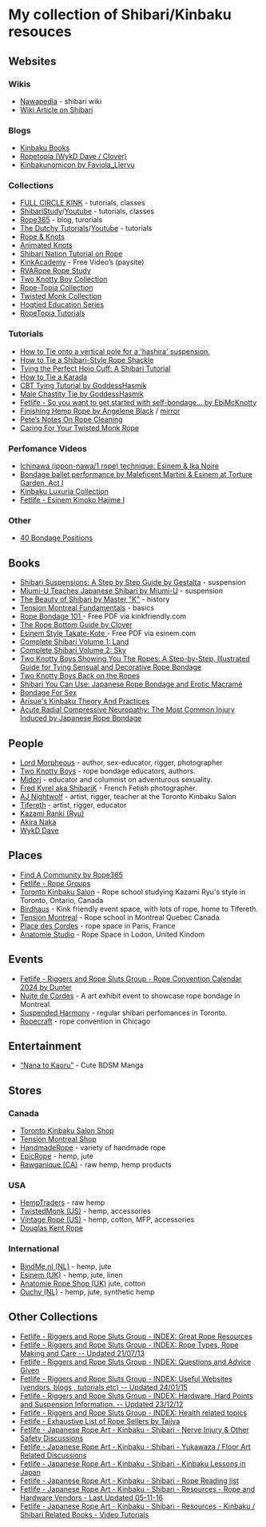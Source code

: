 # My collection of Shibari/Kinbaku resouces

## Websites

### Wikis

- [Nawapedia](https://nawapedia.net/index.php?title=Main_Page) - shibari wiki
- [Wiki Article on Shibari](http://en.wikipedia.org/wiki/Japanese_bondage)

### Blogs

- [Kinbaku Books](https://kokoro-kinbaku.com/)
- [Ropetopia (WykD Dave / Clover)](https://rope-topia.com/blog/)
- [Kinbakunomicon by Faviola_Llervu](http://www.wallflowercodex.com/kinbakunomicon/00a.html)

### Collections

- [FULL CIRCLE KINK](https://www.fullcirclekink.com/index.html) - tutorials, classes
- [ShibariStudy](https://shibaristudy.com/)/[Youtube](https://www.youtube.com/@ShibariStudy) - tutorials, classes
- [Rope365](https://rope365.com) - blog, turorials
- [The Dutchy Tutorials](https://www.theduchy.com/tutorials/)/[Youtube](https://www.youtube.com/@LazarusRedmayne) - tutorials
- [Rope &amp; Knots](http://www.ussartf.org/ropes_knots.htm)
- [Animated Knots](http://www.animatedknots.com/)
- [Shibari Nation Tutorial on Rope](http://shibari-nation.com/freecontent/main.php?page=ropeprep)
- [KinkAcademy](http://www.kinkacademy.com/home/free/) - Free Video’s (paysite)
- [RVARope Rope Study](https://rvarope.com/study/)
- [Two Knotty Boy Collection](http://www.knottyboys.com/code/downloads.php)
- [Rope-Topia Collection](http://rope-topia.com/index.php/portfolio/)
- [Twisted Monk Collection](http://twistedmonk.com/video.htm)
- [Hogtied Education Series](http://xshare.com/video/Learn-to-tie-bondage-knots-with-Hogtied-crew)
- [RopeTopia Tutorials](https://rope-topia.com/tutorials/)

### Tutorials

- [How to Tie onto a vertical pole for a 'hashira' suspension.](https://www.youtube.com/watch?v=TsBRKqVTYN8)
- [How to Tie a Shibari-Style Rope Shackle](http://www.youtube.com/watch?v=tMbg2Ucno98)
- [Tying the Perfect Hojo Cuff: A Shibari Tutorial](https://www.youtube.com/watch?v=JVHDXA0296A)
- [How to Tie a Karada](http://www.symtoys.com/ideas_bondkar1.html)
- [CBT Tying Tutorial by GoddessHasmik](https://www.pornhub.com/view_video.php?viewkey=ph60cfc979c4d3f)
- [Male Chastity Tie by GoddessHasmik](https://www.pornhub.com/view_video.php?viewkey=ph60d52caa08cd3)
- [Fetlife - So you want to get started with self-bondage… by EbiMcKnotty](https://fetlife.com/users/67957/posts/1685838)
- [Finishing Hemp Rope by Angelene Black](https://web.archive.org/web/20101206043719/http://japaneseropeart.com/RopeArt/FinishingHemp.html) / [mirror](../../assets/hempropefinishing_angelene.pdf)
- [Pete’s Notes On Rope Cleaning](https://www.ropeconnections.com/notes-on-cleaning-rope/)
- [Caring For Your Twisted Monk Rope](https://www.twistedmonk.com/pages/ropecare)

### Perfomance Videos

- [Ichinawa (ippon-nawa/1 rope) technique: Esinem & Ika Noire](https://vimeo.com/31769501)
- [Bondage ballet performance by Maleficent Martini & Esinem at Torture Garden, Act I](https://www.youtube.com/watch?v=TgbSW5S6TYE)
- [Kinbaku Luxuria Collection](http://kinbakuluxuria.com/dir/videos-2/)
- [Fetlife - Esinem Kinoko Hajime I](https://fetlife.com/users/32081/videos/12348)

### Other

- [40 Bondage Positions](https://asibdsm.com/40-bondage-positions)

## Books

- [Shibari Suspensions: A Step by Step Guide by Gestalta](https://a.co/d/cvreOT8) - suspension 
- [Miumi-U Teaches Japanese Shibari by Miumi-U](https://a.co/d/bt0acka) - suspension
- [The Beauty of Shibari by Master "K"](https://a.co/d/9a3yFzt) - history
- [Tension Montreal Fundamentals](https://tensionmtl.ca/products/fundamentals-e-book-pdf-en?variant=43687728087195) - basics
- [Rope Bondage 101 ](http://www.kinkfriendly.org/wp-content/uploads/2010/12/kinkfriendly_org_rope_101_compressed.pdf)- Free PDF via kinkfriendly.com
- [The Rope Bottom Guide by Clover ](https://theropebottomguide.com/the-rope-bottom-guide/)
- [Esinem Style Takate-Kote ](http://esinem.com/wp-content/uploads/2012/06/Esinem-style-takate.pdf)- Free PDF via esinem.com
- [Complete Shibari Volume 1: Land](https://douglaskentrope.com/collections/all-shibari-stuff/products/complete-shibari-volume-1-land)
- [Complete Shibari Volume 2: Sky](https://douglaskentrope.com/collections/all-shibari-stuff/products/complete-shibari-volume-2-sky)
- [Two Knotty Boys Showing You The Ropes: A Step-by-Step, Illustrated Guide for Tying Sensual and Decorative Rope Bondage](http://www.amazon.com/gp/product/193116049X/ref=as_li_ss_tl?ie=UTF8&amp;camp=1789&amp;creative=390957&amp;creativeASIN=193116049X&amp;linkCode=as2&amp;tag=b033b-20)
- [Two Knotty Boys Back on the Ropes](http://www.amazon.com/gp/product/1931160694/ref=as_li_ss_tl?ie=UTF8&amp;camp=1789&amp;creative=390957&amp;creativeASIN=1931160694&amp;linkCode=as2&amp;tag=b033b-20)
- [Shibari You Can Use: Japanese Rope Bondage and Erotic Macramé](http://www.amazon.com/gp/product/061514490X/ref=as_li_ss_tl?ie=UTF8&amp;camp=1789&amp;creative=390957&amp;creativeASIN=061514490X&amp;linkCode=as2&amp;tag=b033b-20)
- [Bondage For Sex](http://www.amazon.com/gp/product/0977723801/ref=as_li_ss_tl?ie=UTF8&amp;camp=1789&amp;creative=390957&amp;creativeASIN=0977723801&amp;linkCode=as2&amp;tag=b033b-20)
- [Arisue's Kinbaku Theory And Practices](http://www.jugoya.com/shop/index.php?main_page=product_info&products_id=255&language=en)
- [Acute Radial Compressive Neuropathy: The Most Common Injury Induced by Japanese Rope Bondage](https://www.cureus.com/articles/155296-acute-radial-compressive-neuropathy-the-most-common-injury-induced-by-japanese-rope-bondage#!/)


## People

- [Lord Morpheous](http://lordmorpheous.com/) - author, sex-educator, rigger, photographer
- [Two Knotty Boys](http://twoknottyboys.com/) - rope bondage educators, authors.
- [Midori](https://twitter.com/PlanetMidori) -  educator and columnist on adventurous sexuality.
- [Fred Kyrel aka ShibariK](http://www.kybari.com/nouveautes/photos.html) - French Fetish photographer.
- [AJ Nightwolf](https://www.instagram.com/torontoropeartist/) - artist, rigger, teacher at the Toronto Kinbaku Salon
- [Tifereth](https://www.instagram.com/bed_raptor/) - artist, rigger, educator
- [Kazami Ranki (Ryu)](https://nawapedia.net/index.php?title=Ranki_Kazami)
- [Akira Naka](https://nawapedia.net/index.php?title=Akira_Naka)
- [WykD Dave](https://rope-topia.com/blog/)


## Places
- [Find A Community by Rope365](https://rope365.com/finding-a-local-community/)
- [Fetlife - Rope Groups](https://fetlife.com/groups/120723)
- [Toronto Kinbaku Salon](https://torontokinbakusalon.com/) - Rope school studying Kazami Ryu's style in Toronto, Ontario, Canada 
- [Birdhaus](https://www.birdhausto.com/) - Kink friendly event space, with lots of rope, home to Tifereth.
- [Tension Montreal](https://tensionmtl.ca/) - Rope school in Montreal Quebec Canada
- [Place des Cordes](https://placedescordes.com/en/) - rope space in Paris, France
- [Anatomie Studio](https://anatomiestudio.com/) - Rope Space in Lodon, United Kindom

## Events

- [Fetlife - Riggers and Rope Sluts Group - Rope Convention Calendar 2024 by Dunter](https://fetlife.com/groups/51/posts/25525282)
- [Nuite de Cordes](https://www.nuitdescordes.com/eng) - A art exhibit event to showcase rope bondage in Montreal.
- [Suspended Harmony](https://suspendedharmony.com/) - regular shibari perfomances in Toronto.
- [Ropecraft](https://ropecraft.net/) - rope convention in Chicago

## Entertainment

- [“Nana to Kaoru”](http://mangafox.me/manga/nana_to_kaoru/) - Cute BDSM Manga

## Stores

### Canada

- [Toronto Kinbaku Salon Shop](https://torontokinbakusalon.com/collections/rope)
- [Tension Montreal Shop](https://tensionmtl.ca/collections/rope)
- [HandmadeRope](http://handmaderope.com/) - variety of handmade rope
- [EpicRope](https://www.epicrope.com/) - hemp, jute
- [Rawganique (CA)](https://rawganique.com/collections/diy) - raw hemp, hemp products


### USA

- [HempTraders](https://www.hemptraders.com/Hemp-Rope-s/1513.htm) - raw hemp
- [TwistedMonk (US)](https://www.twistedmonk.com/) - hemp, accessories
- [Vintage Rope (US)](http://vintagerope.com/) - hemp, cotton, MFP, accessories
- [Douglas Kent Rope](https://douglaskentrope.com/collections/all)

### International

- [BindMe.nl (NL)](http://www.bindme.nl/etouw3.php) - hemp, jute
- [Esinem (UK)](http://stores.ebay.co.uk/ESINEM-Rope) - hemp, jute, linen
- [Anatomie Rope Shop (UK)](https://ca.shibaristore.com/) jute, cotton
- [Ouchy (NL)](http://www.niet-lief.nl/zencart/index.php?main_page=index&amp;cPath=26_22_4) - hemp, jute, synthetic hemp

## Other Collections

- [Fetlife - Riggers and Rope Sluts Group - INDEX: Great Rope Resources](https://fetlife.com/groups/51/posts/30362)
- [Fetlife - Riggers and Rope Sluts Group - INDEX: Rope Types, Rope Making and Care -- Updated 21/07/13](https://fetlife.com/groups/51/posts/38364)
- [Fetlife - Riggers and Rope Sluts Group - INDEX: Questions and Advice Given](https://fetlife.com/groups/51/posts/38364)
- [Fetlife - Riggers and Rope Sluts Group - INDEX: Useful Websites (vendors, blogs , tutorials etc) -- Updated 24/01/15](https://fetlife.com/groups/51/posts/4594636)
- [Fetlife - Riggers and Rope Sluts Group - INDEX: Hardware, Hard Points and Suspension Information. -- Updated 23/12/12](https://fetlife.com/groups/51/posts/30365)
- [Fetlife - Riggers and Rope Sluts Group - INDEX: Health related topics](https://fetlife.com/groups/51/posts/9527864)
- [Fetlife - Exhaustive List of Rope Sellers by Taijya](https://fetlife.com/users/796639/posts/1795461)
- [Fetlife - Japanese Rope Art - Kinbaku - Shibari - Nerve Injury & Other Safety Discussions](https://fetlife.com/groups/4437/posts/4335440)
- [Fetlife - Japanese Rope Art - Kinbaku - Shibari - Yukawaza / Floor Art Related Discussions](https://fetlife.com/groups/4437/posts/4092144)
- [Fetlife - Japanese Rope Art - Kinbaku - Shibari - Kinbaku Lessons in Japan](https://fetlife.com/groups/4437/posts/3447491)
- [Fetlife - Japanese Rope Art - Kinbaku - Shibari - Rope Reading list](https://fetlife.com/groups/4437/posts/3009825)
- [Fetlife - Japanese Rope Art - Kinbaku - Shibari - Resources - Rope and Hardware Vendors - Last Updated 05-11-16](https://fetlife.com/groups/4437/posts/1900717)
- [Fetlife - Japanese Rope Art - Kinbaku - Shibari - Resources - Kinbaku / Shibari Related Books - Video Tutorials](https://fetlife.com/groups/4437/posts/1899604)

